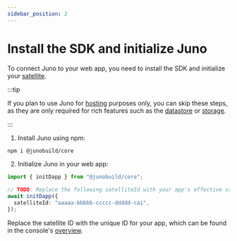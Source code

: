 ```yaml
---
sidebar_position: 2
---
```


# Install the SDK and initialize Juno

To connect Juno to your web app, you need to install the SDK and initialize your [satellite].

:::tip

If you plan to use Juno for [hosting](../build/hosting.md) purposes only, you can skip these steps, as they are only required for rich features such as the [datastore](../build/datastore.md) or [storage](../build/storage.md).

:::

1. Install Juno using npm:

```bash
npm i @junobuild/core
```

2. Initialize Juno in your web app:

```typescript
import { initDapp } from "@junobuild/core";

// TODO: Replace the following satelliteId with your app's effective satellite ID.
await initDapp({
  satelliteId: "aaaaa-bbbbb-ccccc-ddddd-cai",
});
```

Replace the satellite ID with the unique ID for your app, which can be found in the console's [overview](https://console.juno.build/overview).

[satellite]: ../terminology.md#satellite
